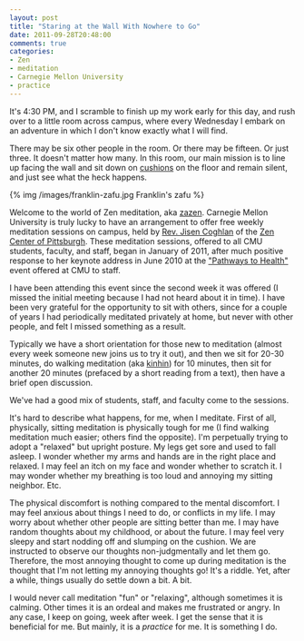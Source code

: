 ```yaml
---
layout: post
title: "Staring at the Wall With Nowhere to Go"
date: 2011-09-28T20:48:00
comments: true
categories:
- Zen
- meditation
- Carnegie Mellon University
- practice
---
```

It's 4:30 PM, and I scramble to finish up my work early for this day, and rush over to a little room across campus, where every Wednesday I embark on an adventure in which I don't know exactly what I will find.

There may be six other people in the room. Or there may be fifteen. Or just three. It doesn't matter how many. In this room, our main mission is to line up facing the wall and sit down on [cushions](http://en.wikipedia.org/wiki/Zafu) on the floor and remain silent, and just see what the heck happens.

{% img /images/franklin-zafu.jpg Franklin's zafu %}

<!--more-->

Welcome to the world of Zen meditation, aka [zazen](http://en.wikipedia.org/wiki/Zazen). Carnegie Mellon University is truly lucky to have an arrangement to offer free weekly meditation sessions on campus, held by [Rev. Jisen Coghlan](http://citydharma.wordpress.com/author/jisen3/) of the [Zen Center of Pittsburgh](http://deepspringzen.org/). These meditation sessions, offered to all CMU students, faculty, and staff, began in January of 2011, after much positive response to her keynote address in June 2010 at the ["Pathways to Health"](http://events.web.cmu.edu/ecal/event/127446959876236137) event offered at CMU to staff.

I have been attending this event since the second week it was offered (I missed the initial meeting because I had not heard about it in time). I have been very grateful for the opportunity to sit with others, since for a couple of years I had periodically meditated privately at home, but never with other people, and felt I missed something as a result.

Typically we have a short orientation for those new to meditation (almost every week someone new joins us to try it out), and then we sit for 20-30 minutes, do walking meditation (aka [kinhin](http://en.wikipedia.org/wiki/Kinhin)) for 10 minutes, then sit for another 20 minutes (prefaced by a short reading from a text), then have a brief open discussion.

We've had a good mix of students, staff, and faculty come to the sessions.

It's hard to describe what happens, for me, when I meditate. First of all, physically, sitting meditation is physically tough for me (I find walking meditation much easier; others find the opposite). I'm perpetually trying to adopt a "relaxed" but upright posture. My legs get sore and used to fall asleep. I wonder whether my arms and hands are in the right place and relaxed. I may feel an itch on my face and wonder whether to scratch it. I may wonder whether my breathing is too loud and annoying my sitting neighbor. Etc.

The physical discomfort is nothing compared to the mental discomfort. I may feel anxious about things I need to do, or conflicts in my life. I may worry about whether other people are sitting better than me. I may have random thoughts about my childhood, or about the future. I may feel very sleepy and start nodding off and slumping on the cushion. We are instructed to observe our thoughts non-judgmentally and let them go. Therefore, the most annoying thought to come up during meditation is the thought that I'm not letting my annoying thoughts go! It's a riddle. Yet, after a while, things usually do settle down a bit. A bit.

I would never call meditation "fun" or "relaxing", although sometimes it is calming. Other times it is an ordeal and makes me frustrated or angry. In any case, I keep on going, week after week. I get the sense that it is beneficial for me. But mainly, it is a *practice* for me. It is something I do.
